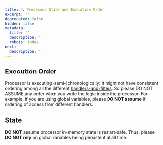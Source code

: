 ```yaml
---
title: 🔍 Processor State and Execution Order
excerpt: ''
deprecated: false
hidden: false
metadata:
  title: ''
  description: ''
  robots: index
next:
  description: ''
---
```

## Execution Order

Processor is executing (semi-)chronologically: It might not have consistent ordering among all the different [handlers-and-filters](handlers-and-filters "mention"). So please DO NOT ASSUME any order when you write the logic inside the processor. For example, if you are using global variables, please **DO NOT assume** if ordering of access from different handlers.

## State

**DO NOT** assume processor in-memory state is restart-safe. Thus, please **DO NOT rely** on global variables being persistent at all time.
